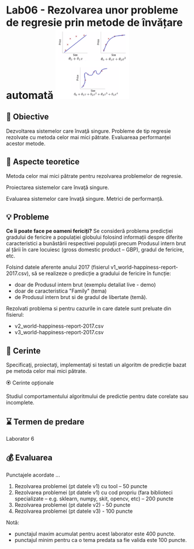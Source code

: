 # Lab06 - Rezolvarea unor probleme de regresie prin metode de învățare automată  <img src="images/regression.png" width="200">



## :microscope: Obiective 

Dezvoltarea sistemelor care învaţă singure. Probleme de tip regresie rezolvate cu metoda celor mai mici pătrate. Evaluareaa performanței acestor metode.

## :book:  Aspecte teoretice

Metoda celor mai mici pătrate pentru rezolvarea problemelor de regresie.

Proiectarea sistemelor care învaţă singure.

Evaluarea sistemelor care învaţă singure. Metrici de performanță. 



## :bulb: Probleme

**Ce îi poate face pe oameni fericiți?** 
Se consideră problema predicției gradului de fericire a populației globului folosind informații despre diferite caracteristici a bunăstării respectivei populații precum Produsul intern brut al țării în care locuiesc (gross domestic product – GBP), gradul de fericire, etc. 

Folsind datele aferente anului 2017 (fisierul v1_world-happiness-report-2017.csv), să se realizeze o predicție a gradului de fericire în funcție:
-	doar de Produsul intern brut (exemplu detaliat live - demo)
-   doar de caracteristica "Family" (tema)
-	de Produsul intern brut si de gradul de libertate (temă). 

Rezolvati problema si pentru cazurile in care datele sunt preluate din fisierul:
- v2_world-happiness-report-2017.csv
- v3_world-happiness-report-2017.csv



## :memo:  Cerinte 

Specificaţi, proiectaţi, implementaţi si testati un algoritm de predicție bazat pe metoda celor mai mici pătrate. 
 


🏵️ Cerinte opționale

Studiul comportamentului algoritmului de predictie pentru date corelate sau incomplete.

## :hourglass: Termen de predare 
Laborator 6

## :moneybag: Evaluarea

Punctajele acordate ...
 
1. Rezolvarea problemei (pt datele v1) cu tool – 50 puncte
2. Rezolvarea problemei (pt datele v1) cu cod propriu (fara biblioteci specializate – e.g. sklearn, numpy, skit, opencv, etc) – 200 puncte
3. Rezolvarea problemei (pt datele v2) - 50 puncte
4. Rezolvarea problemei (pt datele v3) - 100 puncte

 Notă: 
- punctajul maxim acumulat pentru acest laborator este 400 puncte.
- punctajul minim pentru ca o tema predata sa fie valida este 100 puncte.  






